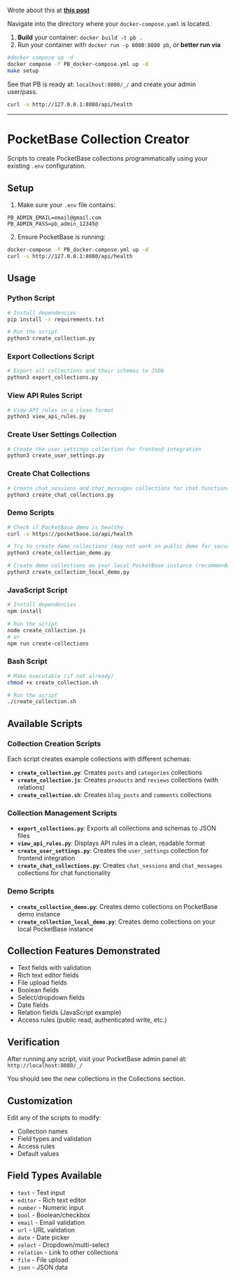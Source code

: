 Wrote about this at [**this post**](https://jalcocert.github.io/JAlcocerT/pocketbase-redux/)

Navigate into the directory where your `docker-compose.yaml` is located.

1. **Build** your container: `docker build -t pb .`
2. Run your container with `docker run -p 8080:8080 pb`, or **better run via**

```sh
#docker compose up -d
docker compose -f PB_docker-compose.yml up -d
make setup
```

See that PB is ready at: `localhost:8080/_/` and create your admin user/pass.

```sh
curl -s http://127.0.0.1:8080/api/health
```

---

# PocketBase Collection Creator

Scripts to create PocketBase collections programmatically using your existing `.env` configuration.

## Setup

1. Make sure your `.env` file contains:
   
```
PB_ADMIN_EMAIL=email@gmail.com
PB_ADMIN_PASS=pb_admin_12345@
```

2. Ensure PocketBase is running:

```bash
docker-compose -f PB_docker-compose.yml up -d
curl -s http://127.0.0.1:8080/api/health
```

## Usage

### Python Script
```bash
# Install dependencies
pip install -r requirements.txt

# Run the script
python3 create_collection.py
```

### Export Collections Script
```bash
# Export all collections and their schemas to JSON
python3 export_collections.py
```

### View API Rules Script
```bash
# View API rules in a clean format
python3 view_api_rules.py
```

### Create User Settings Collection

```bash
# Create the user_settings collection for frontend integration
python3 create_user_settings.py
```

### Create Chat Collections

```bash
# Create chat_sessions and chat_messages collections for chat functionality
python3 create_chat_collections.py
```

### Demo Scripts

```bash
# Check if PocketBase demo is healthy
curl -s https://pocketbase.io/api/health

# Try to create demo collections (may not work on public demo for security)
python3 create_collection_demo.py

# Create demo collections on your local PocketBase instance (recommended)
python3 create_collection_local_demo.py
```

### JavaScript Script

```bash
# Install dependencies
npm install

# Run the script
node create_collection.js
# or
npm run create-collections
```

### Bash Script

```bash
# Make executable (if not already)
chmod +x create_collection.sh

# Run the script
./create_collection.sh
```

## Available Scripts

### Collection Creation Scripts
Each script creates example collections with different schemas:

- **`create_collection.py`**: Creates `posts` and `categories` collections
- **`create_collection.js`**: Creates `products` and `reviews` collections (with relations)
- **`create_collection.sh`**: Creates `blog_posts` and `comments` collections

### Collection Management Scripts
- **`export_collections.py`**: Exports all collections and schemas to JSON files
- **`view_api_rules.py`**: Displays API rules in a clean, readable format
- **`create_user_settings.py`**: Creates the `user_settings` collection for frontend integration
- **`create_chat_collections.py`**: Creates `chat_sessions` and `chat_messages` collections for chat functionality

### Demo Scripts
- **`create_collection_demo.py`**: Creates demo collections on PocketBase demo instance
- **`create_collection_local_demo.py`**: Creates demo collections on your local PocketBase instance

## Collection Features Demonstrated

- Text fields with validation
- Rich text editor fields
- File upload fields
- Boolean fields
- Select/dropdown fields
- Date fields
- Relation fields (JavaScript example)
- Access rules (public read, authenticated write, etc.)

## Verification

After running any script, visit your PocketBase admin panel at: `http://localhost:8080/_/`

You should see the new collections in the Collections section.

## Customization

Edit any of the scripts to modify:
- Collection names
- Field types and validation
- Access rules
- Default values

## Field Types Available

- `text` - Text input
- `editor` - Rich text editor
- `number` - Numeric input
- `bool` - Boolean/checkbox
- `email` - Email validation
- `url` - URL validation
- `date` - Date picker
- `select` - Dropdown/multi-select
- `relation` - Link to other collections
- `file` - File upload
- `json` - JSON data
